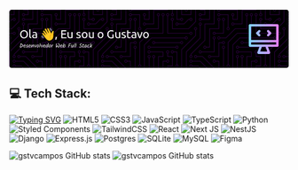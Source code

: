 ![Header](./header.png)

## 💻 Tech Stack:
[![Typing SVG](https://readme-typing-svg.demolab.com/?lines=First+line+of+text;Second+line+of+text)](https://git.io/typing-svg)
![HTML5](https://img.shields.io/badge/html5-%23E34F26.svg?style=plastic&logo=html5&logoColor=white) 
![CSS3](https://img.shields.io/badge/css3-%231572B6.svg?style=plastic&logo=css3&logoColor=white) 
![JavaScript](https://img.shields.io/badge/javascript-%23323330.svg?style=plastic&logo=javascript&logoColor=%23F7DF1E) 
![TypeScript](https://img.shields.io/badge/typescript-%23007ACC.svg?style=plastic&logo=typescript&logoColor=white) 
![Python](https://img.shields.io/badge/python-3670A0?style=plastic&logo=python&logoColor=ffdd54) 
![Styled Components](https://img.shields.io/badge/styled--components-DB7093?style=plastic&logo=styled-components&logoColor=white) 
![TailwindCSS](https://img.shields.io/badge/tailwindcss-%2338B2AC.svg?style=plastic&logo=tailwind-css&logoColor=white) 
![React](https://img.shields.io/badge/react-%2320232a.svg?style=plastic&logo=react&logoColor=%2361DAFB) 
![Next JS](https://img.shields.io/badge/Next-black?style=plastic&logo=next.js&logoColor=white) 
![NestJS](https://img.shields.io/badge/nestjs-%23E0234E.svg?style=plastic&logo=nestjs&logoColor=white) 
![Django](https://img.shields.io/badge/django-%23092E20.svg?style=plastic&logo=django&logoColor=white) 
![Express.js](https://img.shields.io/badge/express.js-%23404d59.svg?style=plastic&logo=express&logoColor=%2361DAFB) 
![Postgres](https://img.shields.io/badge/postgres-%23316192.svg?style=plastic&logo=postgresql&logoColor=white) 
![SQLite](https://img.shields.io/badge/sqlite-%2307405e.svg?style=plastic&logo=sqlite&logoColor=white) 
![MySQL](https://img.shields.io/badge/mysql-%2300000f.svg?style=plastic&logo=mysql&logoColor=white) 
![Figma](https://img.shields.io/badge/figma-%23F24E1E.svg?style=plastic&logo=figma&logoColor=white)

![gstvcampos GitHub stats](https://github-readme-stats.vercel.app/api/top-langs?username=gstvcampos&show_icons=true&theme=dracula&layout=compact)
![gstvcampos GitHub stats](https://github-readme-stats.vercel.app/api?username=gstvcampos&show_icons=true&theme=dracula&count_private=true)

<!-- Proudly created with GPRM ( https://gprm.itsvg.in ) -->
